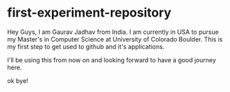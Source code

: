 # first-experiment-repository

Hey Guys, I am Gaurav Jadhav from India.
I am currently in USA to pursue my Master's in Computer Science at University of Colorado Boulder.
This is my first step to get used to github and it's applications.

I'll be using this from now on and looking forward to have a good journey here.

ok bye!
